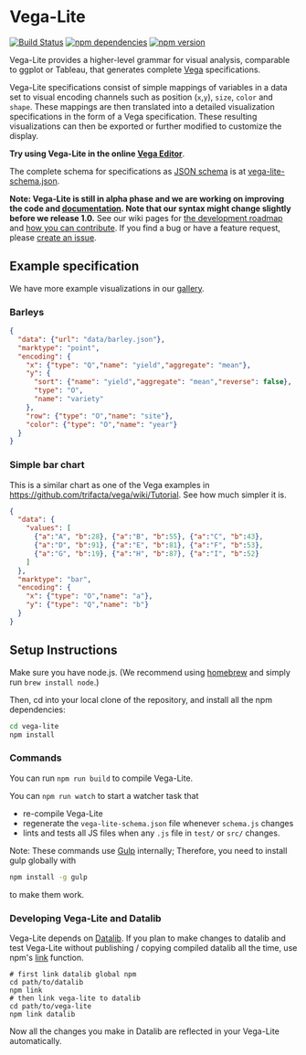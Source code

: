 # Vega-Lite

[![Build Status](https://travis-ci.org/vega/vega-lite.svg)](https://travis-ci.org/vega/vega-lite)
[![npm dependencies](https://david-dm.org/vega/vega-lite.svg)](https://www.npmjs.com/package/vega-lite)
[![npm version](https://img.shields.io/npm/v/vega-lite.svg)](https://www.npmjs.com/package/vega-lite)

Vega-Lite provides a higher-level grammar for visual analysis, comparable to ggplot or Tableau, that generates complete [Vega](https://vega.github.io/) specifications.

Vega-Lite specifications consist of simple mappings of variables in a data set to visual encoding channels such as position (`x`,`y`), `size`, `color` and `shape`. These mappings are then translated into a detailed visualization specifications in the form of a Vega specification. These resulting visualizations can then be exported or further modified to customize the display.

__Try using Vega-Lite in the online [Vega Editor](http://vega.github.io/vega-editor/?mode=vega-lite)__.

The complete schema for specifications as [JSON schema](http://json-schema.org/) is at [vega-lite-schema.json](https://vega.github.io/vega-lite/vega-lite-schema.json).

**Note: Vega-Lite is still in alpha phase and we are working on improving the code and [documentation](docs/Documentation.md).
Note that our syntax might change slightly before we release 1.0.**  See our wiki pages for [the development roadmap](https://github.com/vega/vega-lite/wiki/Roadmap) and [how you can contribute](https://github.com/vega/vega-lite/wiki/Contribute). 
If you find a bug or have a feature request, please [create an issue](https://github.com/vega/vega-lite/issues/new).


## Example specification

We have more example visualizations in our [gallery](https://vega.github.io/vega-lite/gallery.html).

### Barleys

```json
{
  "data": {"url": "data/barley.json"},
  "marktype": "point",
  "encoding": {
    "x": {"type": "Q","name": "yield","aggregate": "mean"},
    "y": {
      "sort": {"name": "yield","aggregate": "mean","reverse": false},
      "type": "O",
      "name": "variety"
    },
    "row": {"type": "O","name": "site"},
    "color": {"type": "O","name": "year"}
  }
}
```

### Simple bar chart

This is a similar chart as one of the Vega examples in https://github.com/trifacta/vega/wiki/Tutorial. See how much simpler it is.

```json
{
  "data": {
    "values": [
      {"a":"A", "b":28}, {"a":"B", "b":55}, {"a":"C", "b":43},
      {"a":"D", "b":91}, {"a":"E", "b":81}, {"a":"F", "b":53},
      {"a":"G", "b":19}, {"a":"H", "b":87}, {"a":"I", "b":52}
    ]
  },
  "marktype": "bar",
  "encoding": {
    "x": {"type": "O","name": "a"},
    "y": {"type": "Q","name": "b"}
  }
}
```

## Setup Instructions

Make sure you have node.js. (We recommend using [homebrew](http://brew.sh) and simply run `brew install node`.)

Then, cd into your local clone of the repository, and install all the npm dependencies:

```sh
cd vega-lite
npm install
```

### Commands

You can run `npm run build` to compile Vega-Lite.

You can `npm run watch` to start a watcher task that 
- re-compile Vega-Lite
- regenerate the `vega-lite-schema.json` file whenever `schema.js` changes
- lints and tests all JS files when any `.js` file in `test/` or `src/` changes.

Note: These commands use [Gulp](http://gulpjs.com) internally; Therefore, you need to install gulp globally with
```sh
npm install -g gulp
```
to make them work.  

### Developing Vega-Lite and Datalib

Vega-Lite depends on [Datalib](https://github.com/vega/datalib).
If you plan to make changes to datalib and test Vega-Lite without publishing / copying compiled datalib all the time, use npm's [link](http://justjs.com/posts/npm-link-developing-your-own-npm-modules-without-tears) function.


```
# first link datalib global npm
cd path/to/datalib
npm link
# then link vega-lite to datalib
cd path/to/vega-lite
npm link datalib
```

Now all the changes you make in Datalib are reflected in your Vega-Lite automatically.

